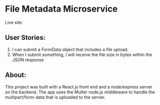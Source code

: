 # File Metadata Microservice

Live site: 

## User Stories:
1. I can submit a FormData object that includes a file upload.
2. When I submit something, I will receive the file size in bytes within the JSON response

## About:
This project was built with a React.js front end and a node/express server on the backend. The app
uses the Multer node.js middleware to handle the multipart/form-data that is uploaded to the server.